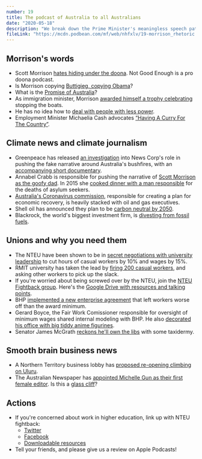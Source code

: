 ```yaml
---
number: 19
title: The podcast of Australia to all Australians
date: "2020-05-18"
description: "We break down the Prime Minister's meaningless speech patterns, then dig into the politics of journalism and climate change."
fileLink: "https://mcdn.podbean.com/mf/web/nhfxlv/19-morrison_rhetoric.mp3"
---
```


## Morrison's words

- Scott Morrison [hates hiding under the doona](https://www.abc.net.au/news/2020-05-09/coronavirus-restrictions-epidemiologist-lifted-stages/12229800). Not Good Enough is a pro doona podcast.
- Is Morrison copying [Buttigieg, copying Obama](https://www.youtube.com/watch?v=tf4OWxhhXKc)?
- What is the [Promise of Australia](https://twitter.com/ScottMorrisonMP/status/1127391929795137537)? 
- As immigration minister, Morrison [awarded himself a trophy celebrating](https://www.theguardian.com/australia-news/2018/sep/19/i-stopped-these-scott-morrison-keeps-migrant-boat-trophy-in-office) stopping the boats.
- He has no idea how to [deal with people with less power](https://www.theguardian.com/australia-news/2020/jan/02/scott-morrison-abused-by-bushfire-victims-in-nsw-town-of-cobargo).
- Employment Minister Michaelia Cash advocates [“Having A Curry For The Country”](https://www.pedestrian.tv/news/michaelia-cash-curry-country/).

## Climate news and climate journalism

- Greenpeace has released [an investigation](https://www.greenpeace.org.au/news/new-coal-and-news-corp-report-and-documentary-reveals-extent-of-disinformation-and-climate-destroying-projects-approved-during-black-summer-bushfires/) into News Corp's role in pushing the fake narrative around Australia's bushfires, with an [accompanying short documentary](https://www.youtube.com/watch?v=4FjmlNo-Ai8).
- Annabel Crabb is responsible for pushing the narrative of [Scott Morrison as the goofy dad](https://www.abc.net.au/news/2019-04-11/federal-election-meets-eurovision/10992886). In 2015 she [cooked dinner with a man responsible](https://www.youtube.com/watch?v=8sJyb5zAOi4) for the deaths of asylum seekers.
- [Australia's Coronavirus commission](https://fossilfuel.watch/whos-involved/), responsible for creating a plan for economic recovery, is heavily stacked with oil and gas executives.
- Shell oil has announced they plan to be [carbon neutral by 2050](https://www.smh.com.au/environment/climate-change/while-the-world-looked-the-other-way-corporate-giants-abandoned-coal-20200514-p54ssj.html).
- Blackrock, the world's biggest investment firm, is [divesting from fossil fuels](https://www.theguardian.com/business/2020/jan/14/blackrock-says-climate-crisis-will-now-guide-its-investments).

## Unions and why you need them

- The NTEU have been shown to be in [secret negotiations with university leadership](https://www.abc.net.au/news/2020-05-13/universities-and-union-negotiate-pay-cuts-save-jobs-coronavirus/12239448) to cut hours of casual workers by 10% and wages by 15%.
- RMIT university has taken the lead by [firing 200 casual workers](https://www.theage.com.au/national/victoria/rmit-asks-staff-to-take-on-work-of-cut-casuals-20200515-p54tcp.html?fbclid=IwAR0CX9TWPOJz5Kgs4ZKxCrxgt0ofmR3av9gdSFj7m6oHmxJb75WJKmbRdsU), and asking other workers to pick up the slack.
- If you're worried about being screwed over by the NTEU, join the [NTEU Fightback group](https://www.facebook.com/NTEUfightback). Here's the [Google Drive with resources and talking points](https://drive.google.com/drive/folders/1J4xnH5_M8RfEw0dDJx1rC0gDZZSBjgpI).
- BHP [implemented a new enterprise agreement](https://www.afr.com/work-and-careers/workplace/secret-emails-show-bhp-deal-left-workers-worse-off-20200511-p54rpr) that left workers worse off than the award minimum.
- Gerard Boyce, the Fair Work Comissioner responsible for oversight of minimum wages shared internal modeling with BHP. He also [decorated his office with big tiddy anime figurines](https://thenewdaily.com.au/news/2020/03/04/fair-work-commission-gerard-boyce-figurines/). 
- Senator James McGrath [reckons he'll own the libs](https://twitter.com/senatormcgrath/status/962800106289315840) with some taxidermy.

## Smooth brain business news

- A Northern Territory business lobby has [proposed re-opening climbing on Uluru](https://www.abc.net.au/news/2020-05-12/business-lobby-group-calls-for-uluru-climb-to-reopen/12234066). 
- The Australian Newspaper has [appointed Michelle Gun as their first female editor](https://www.theguardian.com/media/2020/may/15/the-australian-appoints-michelle-gunn-as-first-female-editor-in-newspapers-56-year-history). Is this a [glass cliff](https://www.vox.com/2018/10/31/17960156/what-is-the-glass-cliff-women-ceos)? 

## Actions

- If you're concerned about work in higher education, link up with NTEU fightback:
    - [Twitter](https://twitter.com/NTEUfightback)
    - [Facebook](https://www.facebook.com/NTEUfightback)
    - [Downloadable resources](https://drive.google.com/drive/folders/1J4xnH5_M8RfEw0dDJx1rC0gDZZSBjgpI)
- Tell your friends, and please give us a review on Apple Podcasts!